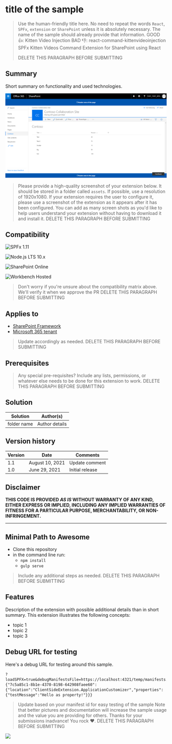 # title of the sample

> Use the human-friendly title here. No need to repeat the words `React`, `SPFx`, `extension` or `SharePoint` unless it is absolutely necessary. The name of the sample should already provide that information.
> GOOD 👍:
>     Kitten Video Injection
> BAD 👎:
>     react-command-kittenvideoinjection
>     SPFx Kitten Videos Command Extension for SharePoint using React
>
> DELETE THIS PARAGRAPH BEFORE SUBMITTING

## Summary
Short summary on functionality and used technologies.

![picture of the extension in action](assets/preview.png)

> Please provide a high-quality screenshot of your extension below. It should be stored in a folder called `assets`. 
> If possible, use a resolution of 1920x1080. 
> If your extension requires the user to configure it, please use a screenshot of the extension as it appears after it has been configured.
> You can add as many screen shots as you'd like to help users understand your extension without having to download it and install it.
> DELETE THIS PARAGRAPH BEFORE SUBMITTING

## Compatibility

![SPFx 1.11](https://img.shields.io/badge/spfx-1.11.0-green.svg)

![Node.js LTS 10.x](https://img.shields.io/badge/Node.js-LTS%2010.x-green.svg)

![SharePoint Online](https://img.shields.io/badge/SharePoint-Online-yellow.svg)

![Workbench Hosted](https://img.shields.io/badge/Workbench-Hosted-yellow.svg)

> Don't worry if you're unsure about the compatibility matrix above. We'll verify it when we approve the PR
> DELETE THIS PARAGRAPH BEFORE SUBMITTING

## Applies to

* [SharePoint Framework](https://docs.microsoft.com/sharepoint/dev/spfx/sharepoint-framework-overview)
* [Microsoft 365 tenant](https://docs.microsoft.com/sharepoint/dev/spfx/set-up-your-developer-tenant)

> Update accordingly as needed.
> DELETE THIS PARAGRAPH BEFORE SUBMITTING

## Prerequisites
 
> Any special pre-requisites? Include any lists, permissions, or whatever else needs to be done for this extension to work.
> DELETE THIS PARAGRAPH BEFORE SUBMITTING

## Solution

Solution|Author(s)
--------|---------
folder name | Author details

## Version history

Version|Date|Comments
-------|----|--------
1.1|August 10, 2021|Update comment
1.0|June 29, 2021|Initial release

## Disclaimer
**THIS CODE IS PROVIDED *AS IS* WITHOUT WARRANTY OF ANY KIND, EITHER EXPRESS OR IMPLIED, INCLUDING ANY IMPLIED WARRANTIES OF FITNESS FOR A PARTICULAR PURPOSE, MERCHANTABILITY, OR NON-INFRINGEMENT.**

---

## Minimal Path to Awesome

- Clone this repository
- in the command line run:
  - `npm install`
  - `gulp serve`

> Include any additional steps as needed.
> DELETE THIS PARAGRAPH BEFORE SUBMITTING

## Features

Description of the extension with possible additional details than in short summary.
This extension illustrates the following concepts:

- topic 1
- topic 2
- topic 3

## Debug URL for testing
Here's a debug URL for testing around this sample. 

```
?loadSPFX=true&debugManifestsFile=https://localhost:4321/temp/manifests.js&customActions={"7c5a85c1-8b1e-4370-8198-642908faee60":{"location":"ClientSideExtension.ApplicationCustomizer","properties":{"testMessage":"Hello as property!"}}}
```
> Update based on your manifest id for easy testing of the sample
> Note that better pictures and documentation will increase the sample usage and the value you are providing for others. Thanks for your submissions inadvance! You rock ❤.
> DELETE THIS PARAGRAPH BEFORE SUBMITTING

<img src="https://telemetry.sharepointpnp.com/sp-dev-fx-extensions/samples/readme-template" />
